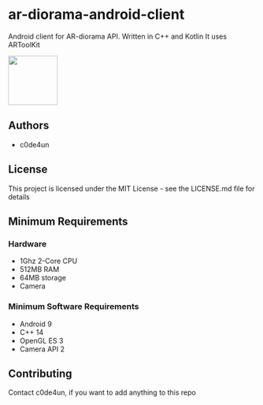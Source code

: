 # ar-diorama-android-client
Android client for AR-diorama API. Written in C++ and Kotlin
It uses ARToolKit

<img src="https://qph.fs.quoracdn.net/main-qimg-57174d3e28e0d2780bfeae1b38d3a1c6" height="100">

## Authors
* c0de4un

## License
This project is licensed under the MIT License - see the LICENSE.md file for details

## Minimum Requirements
### Hardware
* 1Ghz 2-Core CPU
* 512MB RAM
* 64MB storage
* Camera

### Minimum Software Requirements
* Android 9
* C++ 14
* OpenGL ES 3
* Camera API 2

## Contributing
Contact c0de4un, if you want to add anything to this repo

